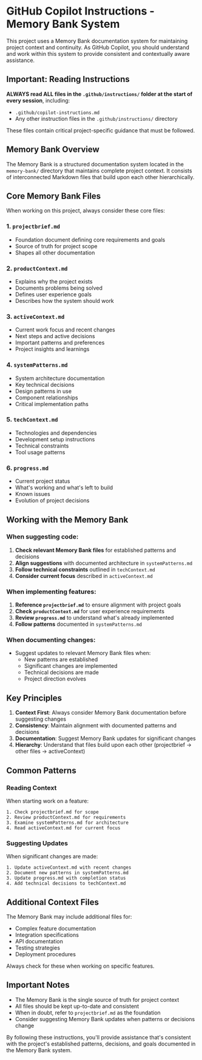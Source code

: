 # GitHub Copilot Instructions - Memory Bank System

This project uses a Memory Bank documentation system for maintaining project context and continuity. As GitHub Copilot, you should understand and work within this system to provide consistent and contextually aware assistance.

## Important: Reading Instructions

**ALWAYS read ALL files in the `.github/instructions/` folder at the start of every session**, including:
- `.github/copilot-instructions.md`
- Any other instruction files in the `.github/instructions/` directory

These files contain critical project-specific guidance that must be followed.

## Memory Bank Overview

The Memory Bank is a structured documentation system located in the `memory-bank/` directory that maintains complete project context. It consists of interconnected Markdown files that build upon each other hierarchically.

## Core Memory Bank Files

When working on this project, always consider these core files:

### 1. `projectbrief.md`
- Foundation document defining core requirements and goals
- Source of truth for project scope
- Shapes all other documentation

### 2. `productContext.md`
- Explains why the project exists
- Documents problems being solved
- Defines user experience goals
- Describes how the system should work

### 3. `activeContext.md`
- Current work focus and recent changes
- Next steps and active decisions
- Important patterns and preferences
- Project insights and learnings

### 4. `systemPatterns.md`
- System architecture documentation
- Key technical decisions
- Design patterns in use
- Component relationships
- Critical implementation paths

### 5. `techContext.md`
- Technologies and dependencies
- Development setup instructions
- Technical constraints
- Tool usage patterns

### 6. `progress.md`
- Current project status
- What's working and what's left to build
- Known issues
- Evolution of project decisions

## Working with the Memory Bank

### When suggesting code:
1. **Check relevant Memory Bank files** for established patterns and decisions
2. **Align suggestions** with documented architecture in `systemPatterns.md`
3. **Follow technical constraints** outlined in `techContext.md`
4. **Consider current focus** described in `activeContext.md`

### When implementing features:
1. **Reference `projectbrief.md`** to ensure alignment with project goals
2. **Check `productContext.md`** for user experience requirements
3. **Review `progress.md`** to understand what's already implemented
4. **Follow patterns** documented in `systemPatterns.md`

### When documenting changes:
- Suggest updates to relevant Memory Bank files when:
  - New patterns are established
  - Significant changes are implemented
  - Technical decisions are made
  - Project direction evolves

## Key Principles

1. **Context First**: Always consider Memory Bank documentation before suggesting changes
2. **Consistency**: Maintain alignment with documented patterns and decisions
3. **Documentation**: Suggest Memory Bank updates for significant changes
4. **Hierarchy**: Understand that files build upon each other (projectbrief → other files → activeContext)

## Common Patterns

### Reading Context
When starting work on a feature:
```
1. Check projectbrief.md for scope
2. Review productContext.md for requirements
3. Examine systemPatterns.md for architecture
4. Read activeContext.md for current focus
```

### Suggesting Updates
When significant changes are made:
```
1. Update activeContext.md with recent changes
2. Document new patterns in systemPatterns.md
3. Update progress.md with completion status
4. Add technical decisions to techContext.md
```

## Additional Context Files

The Memory Bank may include additional files for:
- Complex feature documentation
- Integration specifications
- API documentation
- Testing strategies
- Deployment procedures

Always check for these when working on specific features.

## Important Notes

- The Memory Bank is the single source of truth for project context
- All files should be kept up-to-date and consistent
- When in doubt, refer to `projectbrief.md` as the foundation
- Consider suggesting Memory Bank updates when patterns or decisions change

By following these instructions, you'll provide assistance that's consistent with the project's established patterns, decisions, and goals documented in the Memory Bank system.
